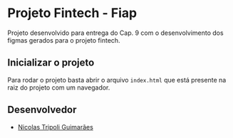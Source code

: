 # Projeto Fintech - Fiap

Projeto desenvolvido para entrega do Cap. 9 com o desenvolvimento dos figmas gerados para o projeto fintech.

## Inicializar o projeto

Para rodar o projeto basta abrir o arquivo `index.html` que está presente na raiz do projeto com um navegador.

## Desenvolvedor

- [Nicolas Tripoli Guimarães](https://github.com/NicolasTripoli)
